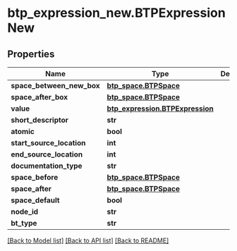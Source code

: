 # btp_expression_new.BTPExpressionNew

## Properties
Name | Type | Description | Notes
------------ | ------------- | ------------- | -------------
**space_between_new_box** | [**btp_space.BTPSpace**](BTPSpace.md) |  | [optional] 
**space_after_box** | [**btp_space.BTPSpace**](BTPSpace.md) |  | [optional] 
**value** | [**btp_expression.BTPExpression**](BTPExpression.md) |  | [optional] 
**short_descriptor** | **str** |  | [optional] 
**atomic** | **bool** |  | [optional] 
**start_source_location** | **int** |  | [optional] 
**end_source_location** | **int** |  | [optional] 
**documentation_type** | **str** |  | [optional] 
**space_before** | [**btp_space.BTPSpace**](BTPSpace.md) |  | [optional] 
**space_after** | [**btp_space.BTPSpace**](BTPSpace.md) |  | [optional] 
**space_default** | **bool** |  | [optional] 
**node_id** | **str** |  | [optional] 
**bt_type** | **str** |  | [optional] 

[[Back to Model list]](../README.md#documentation-for-models) [[Back to API list]](../README.md#documentation-for-api-endpoints) [[Back to README]](../README.md)


